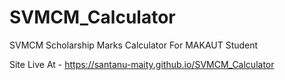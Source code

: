 # SVMCM_Calculator
SVMCM Scholarship Marks Calculator For MAKAUT Student

Site Live At - https://santanu-maity.github.io/SVMCM_Calculator
